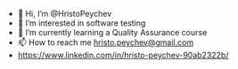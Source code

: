 - 👋 Hi, I’m @HristoPeychev
- 👀 I’m interested in software testing
- 🌱 I’m currently learning a Quality Assurance course
- 📫 How to reach me hristo.peychev@gmail.com
- https://www.linkedin.com/in/hristo-peychev-90ab2322b/

<!---
HristoPeychev/HristoPeychev is a ✨ special ✨ repository because its `README.md` (this file) appears on your GitHub profile.
You can click the Preview link to take a look at your changes.
--->
